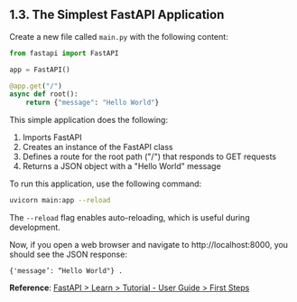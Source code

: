 ## 1.3. The Simplest FastAPI Application

Create a new file called `main.py` with the following content:

```python
from fastapi import FastAPI

app = FastAPI()

@app.get("/")
async def root():
    return {"message": "Hello World"}
```

This simple application does the following: 
1. Imports FastAPI
2. Creates an instance of the FastAPI class 
3. Defines a route for the root path ("/") that responds to GET requests
4. Returns a JSON object with a "Hello World" message

To run this application, use the following command:

```bash
uvicorn main:app --reload
```

The `--reload` flag enables auto-reloading, which is useful during development.

Now, if you open a web browser and navigate to http://localhost:8000, 
you should see the JSON response:

```
{'message’: “Hello World"} .
```

**Reference**: [FastAPI > Learn > Tutorial - User Guide > First Steps](https://fastapi.tiangolo.com/tutorial/first-steps)


